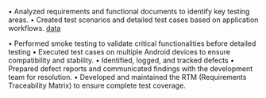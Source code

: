 •	Analyzed requirements and functional documents to identify key testing areas.
•	Created test scenarios and detailed test cases based on application workflows.
<a href ="https://github.com/TG9-FR/tick-tick">data</a>

•	Performed smoke testing to validate critical functionalities before detailed testing
•	Executed test cases on multiple Android devices to ensure compatibility and stability.
•	Identified, logged, and tracked defects
•	Prepared defect reports and communicated findings with the development team for resolution.
•	Developed and maintained the RTM (Requirements Traceability Matrix) to ensure complete test coverage.
